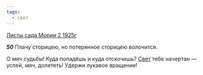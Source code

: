 ```yaml
---
tags:
  - свет
---
```


[Листы сада Мории 2 1925г](/agni/1925)

___50___
Плачу́ сторицею, но потерянное сторицею волочится.    

О мяч судьбы! Куда попадёшь и куда отскочишь? [Свет](/tag/#свет) тебе начертан — успей, мяч, долететь! Удержи лукавое вращение!   

